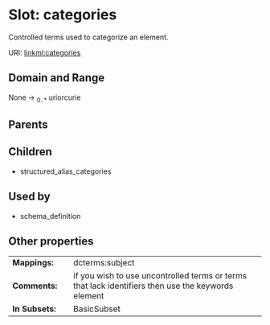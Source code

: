 
# Slot: categories


Controlled terms used to categorize an element.

URI: [linkml:categories](https://w3id.org/linkml/categories)


## Domain and Range

None &#8594;  <sub>0..\*</sub> uriorcurie

## Parents


## Children

 *  structured_alias_categories

## Used by

 * schema_definition

## Other properties

|  |  |  |
| --- | --- | --- |
| **Mappings:** | | dcterms:subject |
| **Comments:** | | if you wish to use uncontrolled terms or terms that lack identifiers then use the keywords element |
| **In Subsets:** | | BasicSubset |


